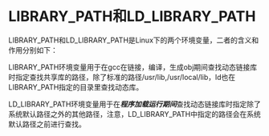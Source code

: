 # LIBRARY\_PATH和LD\_LIBRARY\_PATH

LIBRARY\_PATH和LD\_LIBRARY\_PATH是Linux下的两个环境变量，二者的含义和作用分别如下：

LIBRARY\_PATH环境变量用于在gcc在链接，编译，生成obj期间查找动态链接库时指定查找共享库的路径，除了标准的路径/usr/lib,/usr/local/lib，ld也在LIBRARY\_PATH指定的目录里查找动态库。

LD\_LIBRARY\_PATH环境变量用于&#x5728;_**程序加载运行期间**_&#x67E5;找动态链接库时指定除了系统默认路径之外的其他路径，注意，LD\_LIBRARY\_PATH中指定的路径会在系统默认路径之前进行查找。


